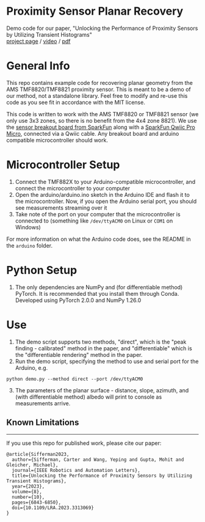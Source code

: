 # Proximity Sensor Planar Recovery

Demo code for our paper, "Unlocking the Performance of Proximity Sensors by Utilizing Transient Histograms"
<br>
[project page](https://cpsiff.github.io/unlocking_proximity_sensors/index.html) / [video](https://www.youtube.com/watch?v=vJdfpmd6OE0) / [pdf](https://arxiv.org/pdf/2308.13473.pdf)

# General Info
This repo contains example code for recovering planar geometry from the AMS TMF8820/TMF8821 proximity sensor. This is meant to be a demo of our method, not a standalone library. Feel free to modify and re-use this code as you see fit in accordance with the MIT license.

This code is written to work with the AMS TMF8820 or TMF8821 sensor (we only use 3x3 zones, so there is no benefit from the 4x4 zone 8821). We use the [sensor breakout board from SparkFun](https://www.sparkfun.com/products/19036) along with a [SparkFun Qwiic Pro Micro](https://www.sparkfun.com/products/15795), connected via a Qwiic cable. Any breakout board and arduino compatible microcontroller should work.

# Microcontroller Setup
1. Connect the TMF882X to your Arduino-compatible microcontroller, and connect the microcontroller to your computer
2. Open the arduino/arduino.ino sketch in the Arduino IDE and flash it to the microcontroller. Now, if you open the Arduino serial port, you should see measurements streaming over it
3. Take note of the port on your computer that the microcontroller is connected to (something like `/dev/ttyACM0` on Linux or `COM1` on Windows)

For more information on what the Arduino code does, see the README in the `arduino` folder.

# Python Setup
1. The only dependencies are NumPy and (for differentiable method) PyTorch. It is recommended that you install them through Conda. Developed using PyTorch 2.0.0 and NumPy 1.26.0

# Use
1. The demo script supports two methods, "direct", which is the "peak finding - calibrated" method in the paper, and "differentiable" which is the "differentiable rendering" method in the paper.
2. Run the demo script, specifying the method to use and serial port for the Arduino, e.g.
```
python demo.py --method direct --port /dev/ttyACM0
```
3. The parameters of the planar surface - distance, slope, azimuth, and (with differentiable method) albedo will print to console as measurements arrive.

## Known Limitations


--------
If you use this repo for published work, please cite our paper:
```
@article{Sifferman2023,
  author={Sifferman, Carter and Wang, Yeping and Gupta, Mohit and Gleicher, Michael},
  journal={IEEE Robotics and Automation Letters}, 
  title={Unlocking the Performance of Proximity Sensors by Utilizing Transient Histograms}, 
  year={2023},
  volume={8},
  number={10},
  pages={6843-6850},
  doi={10.1109/LRA.2023.3313069}
}
```